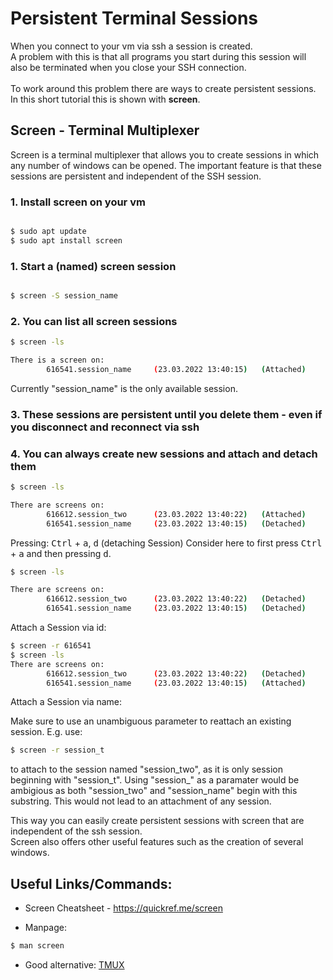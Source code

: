 # Persistent Terminal Sessions
When you connect to your vm via ssh a session is created. <br>
A problem with this is that all programs you start during this session will also be terminated when you close your SSH connection.
<br><br>To work around this problem there are ways to create persistent sessions.<br>
In this short tutorial this is shown with **screen**.

## Screen - Terminal Multiplexer
Screen is a terminal multiplexer that allows you to create sessions in which any number of windows can be opened.
The important feature is that these sessions are persistent and independent of the SSH session.

### 1. Install screen on your vm
```bash

$ sudo apt update
$ sudo apt install screen
```

### 1. Start a (named) screen session
```bash

$ screen -S session_name
```

### 2. You can list all screen sessions
```bash
$ screen -ls

There is a screen on:
        616541.session_name     (23.03.2022 13:40:15)   (Attached)


```
Currently "session_name" is the only available session.

### 3. These sessions are persistent until you delete them - even if you disconnect and reconnect via ssh
### 4. You can always create new sessions and attach and detach them
```bash
$ screen -ls

There are screens on:
        616612.session_two      (23.03.2022 13:40:22)   (Attached)
        616541.session_name     (23.03.2022 13:40:15)   (Detached)
```
Pressing: <kbd>Ctrl</kbd> + <kbd>a</kbd>,  <kbd>d</kbd> (detaching Session)
Consider here to first press <kbd>Ctrl</kbd> + <kbd>a</kbd> and then pressing <kbd>d</kbd>.

```bash
$ screen -ls

There are screens on:
        616612.session_two      (23.03.2022 13:40:22)   (Detached)
        616541.session_name     (23.03.2022 13:40:15)   (Detached)

```
Attach a Session via id:
```bash
$ screen -r 616541
$ screen -ls
There are screens on:
        616612.session_two      (23.03.2022 13:40:22)   (Detached)
        616541.session_name     (23.03.2022 13:40:15)   (Attached)

```

Attach a Session via name:

Make sure to use an unambiguous parameter to reattach an existing session.
E.g. use: 
```bash
$ screen -r session_t
```
to attach to the session named "session_two", as it is only session beginning with "session_t".
Using "session_" as a paramater would be ambigious as both "session_two" and "session_name" begin with this substring.
This would not lead to an attachment of any session.

This way you can easily create persistent sessions with screen that are independent of the ssh session.<br> Screen also offers other useful features such as the creation of several windows.

## Useful Links/Commands:

- Screen Cheatsheet - https://quickref.me/screen


- Manpage:
```bash 
$ man screen

```

- Good alternative: [TMUX](https://github.com/tmux/tmux/wiki)